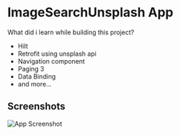# ImageSearchUnsplash App




What did i learn while building this project?
- Hilt
- Retrofit using unsplash api
- Navigation component
- Paging 3
- Data Binding
- and more...

## Screenshots

![App Screenshot](https://www.4shared.com/account/home.jsp#dir=jWf3EhQe)
